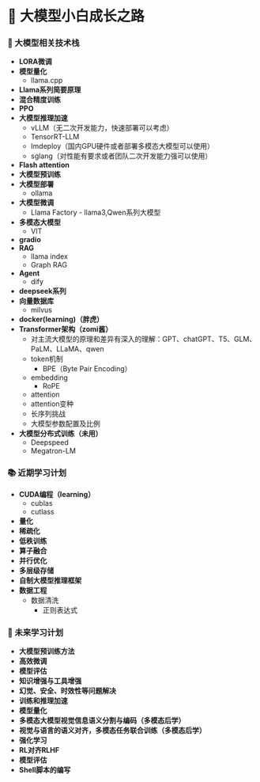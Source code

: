 # 🚀 大模型小白成长之路

### 🤖 大模型相关技术栈
- **LORA微调**
- **模型量化**
  - llama.cpp
- **Llama系列简要原理**
- **混合精度训练**
- **PPO**
- **大模型推理加速**
  - vLLM（无二次开发能力，快速部署可以考虑）
  - TensorRT-LLM
  - Imdeploy（国内GPU硬件或者部署多模态大模型可以使用）
  - sglang（对性能有要求或者团队二次开发能力强可以使用）
- **Flash attention**
- **大模型预训练**
- **大模型部署**
  - ollama
- **大模型微调**
  - Llama Factory - llama3,Qwen系列大模型
- **多模态大模型**
  - VIT
- **gradio**
- **RAG**
  - llama index
  - Graph RAG
- **Agent**
  - dify
- **deepseek系列**
- **向量数据库**
  - milvus
- **docker(learning)（胖虎）**
- **Transformer架构（zomi酱）**
  - 对主流大模型的原理和差异有深入的理解：GPT、chatGPT、T5、GLM、PaLM、LLaMA、qwen
  - token机制
    - BPE（Byte Pair Encoding）
  - embedding
    - RoPE
  - attention
  - attention变种
  - 长序列挑战
  - 大模型参数配置及比例
- **大模型分布式训练（未用）**
  - Deepspeed
  - Megatron-LM
### 📚 近期学习计划
- **CUDA编程（learning）**
  - cublas
  - cutlass
- **量化**
- **稀疏化**
- **低秩训练**
- **算子融合**
- **并行优化**
- **多层级存储**
- **自制大模型推理框架**
- **数据工程**
  - 数据清洗
    - 正则表达式
 ### 🎯 未来学习计划
 - **大模型预训练方法**
 - **高效微调**
 - **模型评估**
 - **知识增强与工具增强**
 - **幻觉、安全、时效性等问题解决**
 - **训练和推理加速**
 - **模型量化**
 - **多模态大模型视觉信息语义分割与编码（多模态后学）**
 - **视觉与语言的语义对齐，多模态任务联合训练（多模态后学）**
 - **强化学习**
 - **RL对齐RLHF**
 - **模型评估**
 - **Shell脚本的编写**
